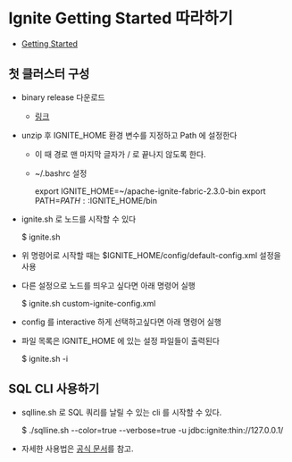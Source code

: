 # Ignite Getting Started 따라하기

* [Getting Started](https://apacheignite.readme.io/docs/getting-started)

## 첫 클러스터 구성
* binary release 다운로드
    * [링크](https://ignite.apache.org/download.cgi#binaries)

* unzip 후 IGNITE_HOME 환경 변수를 지정하고 Path 에 설정한다
    * 이 때 경로 맨 마지막 글자가 / 로 끝나지 않도록 한다.
    * ~/.bashrc 설정

        export IGNITE_HOME=~/apache-ignite-fabric-2.3.0-bin
        export PATH=$PATH::$IGNITE_HOME/bin

* ignite.sh 로 노드를 시작할 수 있다

    $ ignite.sh

* 위 명령어로 시작할 때는 $IGNITE_HOME/config/default-config.xml 설정을 사용
* 다른 설정으로 노드를 띄우고 싶다면 아래 명령어 실행

    $ ignite.sh custom-ignite-config.xml

* config 를 interactive 하게 선택하고싶다면 아래 명령어 실행
* 파일 목록은 IGNITE_HOME 에 있는 설정 파일들이 출력된다

    $ ignite.sh -i

## SQL CLI 사용하기

* sqlline.sh 로 SQL 쿼리를 날릴 수 있는 cli 를 시작할 수 있다.

    $ ./sqlline.sh --color=true --verbose=true -u jdbc:ignite:thin://127.0.0.1/

* 자세한 사용법은 [공식 문서](https://apacheignite-sql.readme.io/docs/sqlline)를 참고.
